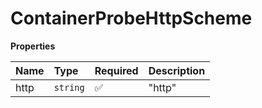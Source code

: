 # ContainerProbeHttpScheme

**Properties**

| Name | Type     | Required | Description |
| :--- | :------- | :------- | :---------- |
| http | `string` | ✅       | "http"      |
